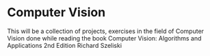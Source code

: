 # Computer Vision 
This will be a collection of projects, exercises in the field of Computer Vision done while reading the book 
Computer Vision:
Algorithms and Applications
2nd Edition
Richard Szeliski
